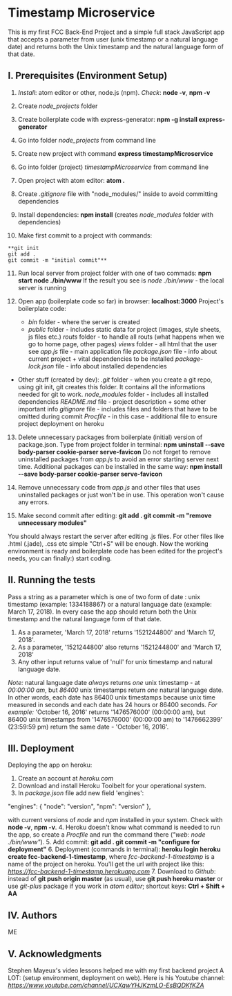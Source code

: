 # **Timestamp Microservice**

This is my first FCC Back-End Project and a simple full stack JavaScript app that accepts a  parameter from user (unix timestamp or a natural language date) and returns both the Unix timestamp and the natural language form of that date.

## I. Prerequisites (Environment Setup)
1. *Install*: atom editor or other, node.js (npm). *Check*: **node -v**, **npm -v**

2. Create *node_projects* folder   

3. Create boilerplate code with express-generator: **npm -g install express-generator**

4. Go into folder *node_projects* from command line

5. Create new project with command **express timestampMicroservice**

6. Go into folder (project) *timestampMicroservice* from command line

7. Open project with atom editor: **atom .**

8. Create *.gitignore* file with "node_modules/" inside to avoid committing dependencies

9. Install dependencies: **npm install** (creates *node_modules* folder with dependencies)

10. Make first commit to a project with commands:
```
**git init
git add .
git commit -m "initial commit"**
```
11. Run local server from project folder with one of two commads:
**npm start**
**node ./bin/www**
If the result you see is  *node ./bin/www* - the local server is running

12. Open app (boilerplate code so far) in browser: **localhost:3000**
    Project's boilerplate code:
    + *bin* folder - where the server is created
    + *public* folder - includes static data for project (images, style sheets, js files etc.)
*routs* folder - to handle all routs (what happens when we go to home page, other pages)
*views* folder - all html that the user see
*app.js* file - main application file
*package.json* file - info about current project + vital dependencies to be installed
*package-lock.json* file - info about installed dependencies
+ Other stuff (created by dev):
*.git* folder - when you create a git repo, using git init, git creates this folder. It contains all the informations needed for git to work.
*node_modules* folder - includes all installed dependencies
*README.md* file - project description + some other important info
*gitignore* file - includes files and folders that have to be omitted during commit
*Procfile* - in this case - additional file to ensure project deployment on heroku

13. Delete unnecessary packages from boilerplate (initial) version of package.json.
Type from project folder in terminal:
**npm uninstall --save body-parser cookie-parser serve-favicon**
Do not forget to remove uninstalled packages from *app.js* to avoid an error starting server next time. Additional packages can be installed in the same way:
**npm install --save body-parser cookie-parser serve-favicon**

14. Remove unnecessary code from *app.js* and other files that uses uninstalled packages or just won't be in use. This operation won't cause any errors.  

15. Make second commit after editing:
**git add .
git commit -m "remove unnecessary modules"**

You should always restart the server after editing .js files. For other files like .html (.jade), .css etc simple "Ctrl+S" will be enough. Now the working environment is ready and boilerplate code has been edited for the project's needs, you can finally:) start coding.

## II. Running the tests
Pass a string as a parameter which is one of two form of date : unix timestamp (example:
1334188867) or a natural language date (example: March 17, 2018). In every case the app should return both the Unix timestamp and the natural language form of that date.

1. As a parameter, 'March 17, 2018' returns '1521244800' and 'March 17, 2018'.
2. As a parameter, '1521244800' also returns '1521244800' and 'March 17, 2018'
3. Any other input returns value of 'null' for unix timestamp and natural language date.

*Note:* natural language date *always* returns *one* unix timestamp - at *00:00:00 am*, but *86400* unix timestamps return *one* natural language date. In other words, each date has 86400 unix timestamps because unix time measured in seconds and each date has 24 hours or 86400 seconds.
*For example:*
'October 16, 2016' returns '1476576000' (00:00:00 am), but 86400 unix timestamps from '1476576000' (00:00:00 am) to '1476662399' (23:59:59 pm) return the  same date - 'October 16, 2016'.

## III. Deployment
Deploying the app on heroku:
1. Create an account at *heroku.com*
2. Download and install Heroku Toolbelt for your operational system.
3. In *package.json* file add new field 'engines':

"engines": {
"node": "version",
"npm": "version"
           },

with current versions of *node* and *npm* installed in your system.
Check with **node -v**, **npm -v**.
4. Heroku doesn't know what command is needed to run the app, so create a *Procfile* and run the command there (*"web: node ./bin/www"*).
5. Add commit:
**git add .
git commit -m "configure for deployment"**
6. Deployment (commands in terminal):
**heroku login
heroku create fcc-backend-1-timestamp**,
where *fcc-backend-1-timestamp* is a name of the project on heroku.
You'll get the url with project like this: *https://fcc-backend-1-timestamp.herokuapp.com*
7. Download to *Github*: instead of **git push origin master** (as usual), use **git push heroku master** or use *git-plus* package if you work in *atom editor*; shortcut keys: **Ctrl + Shift + AA**

## IV. Authors
 ME

## V. Acknowledgments
Stephen Mayeux's video lessons helped me with my first backend project A LOT: (setup environment, deployment on web). Here is his Youtube channel:
*https://www.youtube.com/channel/UCXqwYHJKzmLO-EsBQDKfKZA*
